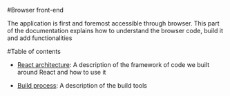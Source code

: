 #Browser front-end

The application is first and foremost accessible through browser. This part of the documentation explains how to understand the browser code, build it and add functionalities

#Table of contents

 - [React architecture](https://github.com/projet-aaa/platform/blob/master/var/docs/browser-front-end/react-architecture.md): A description of the framework of code we built around React and how to use it

 - [Build process](https://github.com/projet-aaa/platform/blob/master/var/docs/browser-front-end/build-process.md): A description of the build tools
